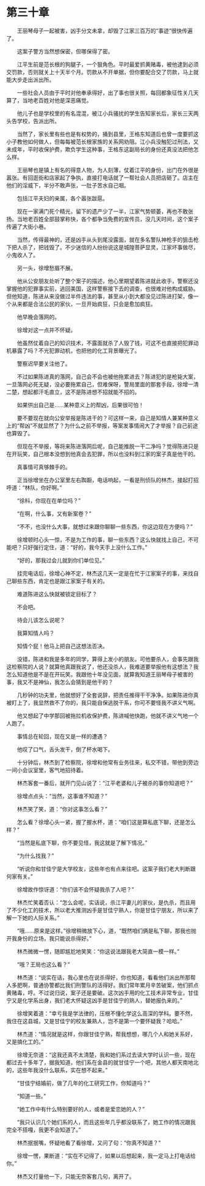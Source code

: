 #	第三十章

　　王丽琴母子一起被害，凶手分文未拿，却毁了江家三百万的“事迹”很快传遍了。

　　这案子警方当然想保密，但哪保得了密。

　　江平生前是范长根的狗腿子，一个狠角色。平时最爱抓黄赌毒，被他逮到必须交罚款，否则就关上十天半个月。罚款从不开单据，但你要配合交了罚款，马上就能大步走出派出所。

　　一些社会人员由于平时对他奉承得好，出了事也很关照，每回都象征性关几天算了，当地老百姓对他是深恶痛觉。

　　他儿子也是学校里的有名混混，被江小兵骚扰的学生告知家长后，家长三天两头告学校，告派出所。

　　当然了，家长里有些也是有权势的，捅到县里，王格东知道后也曾一度要抓这小子教他如何做人，但每每被范长根家族的关系网劝阻。江小兵没触犯过刑法，又未成年，平时收保护费，欺负学生这种事，王格东这副局长的身份还真没法把他怎么样。

　　王丽琴也是镇上有名的得意人物，为人刻薄，仗着江平的身份，出门在外很是嚣张。有回逛街和店家起了争执，直接打电话就了一帮社会人员把店砸了。店主在他们的淫威下，半分不敢声张，一肚子苦水自己咽。

　　包括江平夫妇的亲属，各个嚣张跋扈。

　　现在一家满门死个精光，留下的遗产少了一半，江家气势顿萎，再也不敢张扬。当地老百姓全部鼓掌称快，各个都争当免费的宣传员，没几天时间，这个案子传遍了大街小巷。

　　当然，传得最神的，还是凶手从头到尾没露面，就在多名警队神枪手的狙击枪下把人杀了，把钱毁了。不少迷信的人纷纷说这是城隍菩萨显灵，江家坏事做尽，小鬼收人了。

　　另一头，徐增愁眉不展。

　　他从公安朋友处听了整个案子的描述，他心里期望着陈进就此收手，警察还没掌握他的犯罪事实前，逃回美国，这样警察接下去的调查，也很难对他构成威胁。但他知道，陈进从来没做过半件违法的事，甚至从小到大都没见过陈进打架，像一个从来都是合法公民的家伙，一旦开始疯狂，只会是愈加疯狂。

　　他早晚会落网的。

　　徐增对这一点并不怀疑。

　　他虽然仗着自己的知识技术，不露面就杀了人毁了钱，可这不也直接把犯罪动机暴露了吗？不光犯罪动机，也把他的化工背景曝光了。

　　警察迟早要关注他了。

　　不过如果陈进真的落网，自己会不会也被他拖累进去？陈进犯的是枪毙大案，一旦落网必死无疑，没必要拖累自己，但难保呀，警局里面的那套手段，徐增一清二楚，想起都汗毛直立，这不是陈进想不招就能不招的。

　　如果供出自己是……某种意义上的帮凶，后果很可怕！

　　要不要现在就向公安举报是陈进干的？可这样一来，自己是知情人兼某种意义上的“帮凶”不就显然了？为什么之前不举报，等案发事情闹大了才举报？自己前途也算毁了。

　　但现在不举报，等将来陈进落网后呢，自己能推脱一干二净吗？觉得陈进只是在开玩笑，自己根本没想到他真会去犯罪，所以也没料到江家的案子真是他干的。

　　真事情可真够棘手的。

　　正当徐增坐在办公室里左右踟蹰，电话响起，一看是刑侦队的林杰，接起打招呼道：“林队，你好啊。”

　　“徐科，你现在在单位吗？”

　　“在啊，什么事，又有新案卷？”

　　“不不，也没什么大事，就想过来跟你聊聊一些东西，你这边现在方便吗？”

　　徐增顿时心头一惊，不是为工作的事，聊一些东西？这么快就找上自己，不可能吧？只好强行定住，道：“好的，我今天手上没什么工作。”

　　“好的，那我过会儿就到你们单位见。”

　　挂完电话后，徐增心神不定，林杰这几天一定是在忙于江家案子的事，来找自己聊些东西，肯定也是跟江家案子有关的。

　　难道陈进这么快就被锁定目标了？

　　不会吧。

　　待会儿该怎么说呢？

　　我算知情人吗？

　　知情个屁！他马上把自己这想法否决。

　　没错，陈进和我是多年的同学，算得上发小的朋友。可他要杀人，会事先跟我这检察院的人说？就算他真跟我说了，他还没杀人，我难道要举报他有这想法？我怎么知道他是不是在开玩笑。我跟他十年没见面，就算我知道王丽琴母子被害的事，我又不是神仙，我怎么会猜到是他干的？

　　几秒钟的功夫里，他就想好了全套说辞，把责任推得干干净净。如果陈进你真被盯上了，我显然救不了你的，我只能自保逃脱干系，你可不要怪我不讲义气啊。

　　他又想起了中学那回被拖拉机收保护费，陈进喊他快跑，他就不讲义气地一个人跑了。

　　事情总在轮回，现在又是一样的遭遇？

　　他叹了口气，舌头发干，倒了杯水喝下。

　　十分钟后，林杰到了检察院，徐增和他常有业务往来，私交不错，带他到旁边一间小会议室里，客气地招待着。

　　林杰客套一番后，就开门见山说了：“江平老婆和儿子被杀的事你知道吧？”

　　徐增点点头：“当然，这事谁不知道？”

　　林杰笑了笑，道：“你对这事怎么看？”

　　怎么看？徐增心头一紧，握了握水杯，道：“咱们这是算私底下聊，还是怎么样？”

　　“当然是私底下聊，你不要见怪，我这就是了解下情况。”

　　“为什么找我？”

　　“听说你和甘佳宁是大学校友，这些年也有点来往吧。这案子我们老大判断跟何家有关。”

　　徐增故作惊讶道：“你们该不会怀疑我杀了人吧？”

　　林杰忙笑着否认：“怎么会呢，实话说，杀江平妻儿的家伙，是仇杀，而且用了不少化工的技术，所以老大推测凶手是甘佳宁熟人，你是甘佳宁朋友，所以来了解一下她的人际关系。”

　　“哦……原来是这样。”徐增稍微放下心，道，“既然咱们俩是私下聊，那我也抛开我身份的立场，我只能说杀得好。”

　　林杰微微一愣，随即尴尬地笑笑：“你这说法跟我老大简直一模一样。”

　　“哦？王局也这么看？”

　　林杰道：“说实在话，我心里也在说杀得好，你也知道，看看他们派出所那帮人多肥啊，普通协警都比我们刑警队的活得好。我们常年累月辛苦破案，他们抓点黄赌毒，哼。不过说归说，案子还是要破。这次凶手用的化工技术非常专业，甘佳宁又是化学系出身，我们老大怀疑这凶手是甘佳宁的熟人，替她报仇来的。”

　　徐增笑着道：“幸亏我是学法律的，压根不懂化学这么高深的学科。要不然，我住在这县城，又是甘佳宁的校友兼熟人，岂不是第一个要怀疑我？哈哈。”

　　林杰道：“情况就是这样，你跟甘佳宁熟，帮我想想，哪几个人和她关系好，又是搞化工的。”

　　徐增无奈道：“这我还真不太清楚，我和她们系过去读大学时认识一些，现在都过去十多年了，据我知道，他们系在金县的就甘佳宁一个吧，其他人都天南地北的，这些年我没什么联系，实在想不起来。”

　　“甘佳宁结婚前，做了几年的化工研究工作，你知道吗？”

　　“知道一些。”

　　“她工作中有什么特别要好的人，或者是爱恋她的人？”

　　“我只认识几个她们系的人，而且这些年几乎都没联系了，她工作的情况跟我完全不搭嘎，我更不会知道了。”

　　林杰抿抿嘴，怀疑地看了看徐增，又问了句：“你真不知道？”

　　徐增一愣，果断道：“实在不记得了，如果以后想起来，我一定马上打电话给你。”

　　林杰又打量他一下，只能无奈客套几句，离开了。